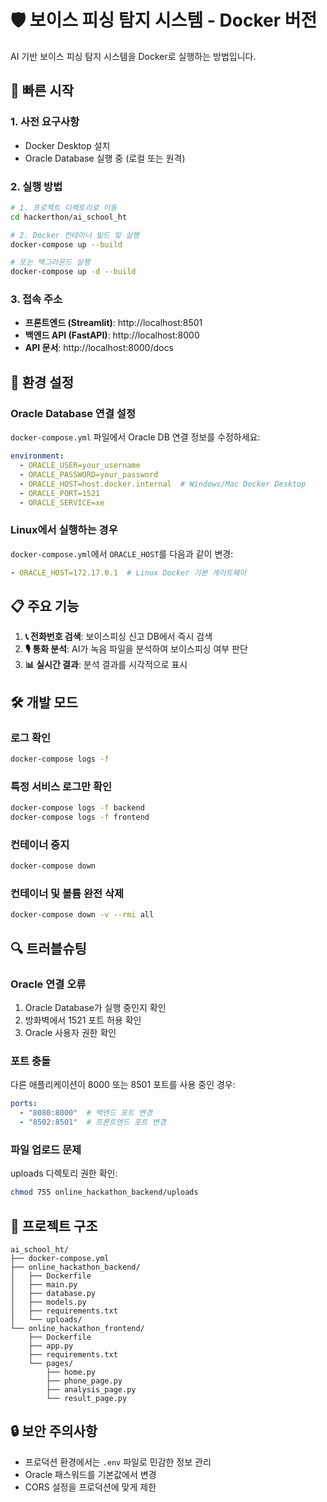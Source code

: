 # 🛡️ 보이스 피싱 탐지 시스템 - Docker 버전

AI 기반 보이스 피싱 탐지 시스템을 Docker로 실행하는 방법입니다.

## 🚀 빠른 시작

### 1. 사전 요구사항
- Docker Desktop 설치
- Oracle Database 실행 중 (로컬 또는 원격)

### 2. 실행 방법

```bash
# 1. 프로젝트 디렉토리로 이동
cd hackerthon/ai_school_ht

# 2. Docker 컨테이너 빌드 및 실행
docker-compose up --build

# 또는 백그라운드 실행
docker-compose up -d --build
```

### 3. 접속 주소
- **프론트엔드 (Streamlit)**: http://localhost:8501
- **백엔드 API (FastAPI)**: http://localhost:8000
- **API 문서**: http://localhost:8000/docs

## 🔧 환경 설정

### Oracle Database 연결 설정
`docker-compose.yml` 파일에서 Oracle DB 연결 정보를 수정하세요:

```yaml
environment:
  - ORACLE_USER=your_username
  - ORACLE_PASSWORD=your_password  
  - ORACLE_HOST=host.docker.internal  # Windows/Mac Docker Desktop
  - ORACLE_PORT=1521
  - ORACLE_SERVICE=xe
```

### Linux에서 실행하는 경우
`docker-compose.yml`에서 `ORACLE_HOST`를 다음과 같이 변경:
```yaml
- ORACLE_HOST=172.17.0.1  # Linux Docker 기본 게이트웨이
```

## 📋 주요 기능

1. **📞 전화번호 검색**: 보이스피싱 신고 DB에서 즉시 검색
2. **🎙️ 통화 분석**: AI가 녹음 파일을 분석하여 보이스피싱 여부 판단
3. **📊 실시간 결과**: 분석 결과를 시각적으로 표시

## 🛠️ 개발 모드

### 로그 확인
```bash
docker-compose logs -f
```

### 특정 서비스 로그만 확인
```bash
docker-compose logs -f backend
docker-compose logs -f frontend
```

### 컨테이너 중지
```bash
docker-compose down
```

### 컨테이너 및 볼륨 완전 삭제
```bash
docker-compose down -v --rmi all
```

## 🔍 트러블슈팅

### Oracle 연결 오류
1. Oracle Database가 실행 중인지 확인
2. 방화벽에서 1521 포트 허용 확인
3. Oracle 사용자 권한 확인

### 포트 충돌
다른 애플리케이션이 8000 또는 8501 포트를 사용 중인 경우:
```yaml
ports:
  - "8080:8000"  # 백엔드 포트 변경
  - "8502:8501"  # 프론트엔드 포트 변경
```

### 파일 업로드 문제
uploads 디렉토리 권한 확인:
```bash
chmod 755 online_hackathon_backend/uploads
```

## 📁 프로젝트 구조

```
ai_school_ht/
├── docker-compose.yml
├── online_hackathon_backend/
│   ├── Dockerfile
│   ├── main.py
│   ├── database.py
│   ├── models.py
│   ├── requirements.txt
│   └── uploads/
└── online_hackathon_frontend/
    ├── Dockerfile
    ├── app.py
    ├── requirements.txt
    └── pages/
        ├── home.py
        ├── phone_page.py
        ├── analysis_page.py
        └── result_page.py
```

## 🔒 보안 주의사항

- 프로덕션 환경에서는 `.env` 파일로 민감한 정보 관리
- Oracle 패스워드를 기본값에서 변경
- CORS 설정을 프로덕션에 맞게 제한